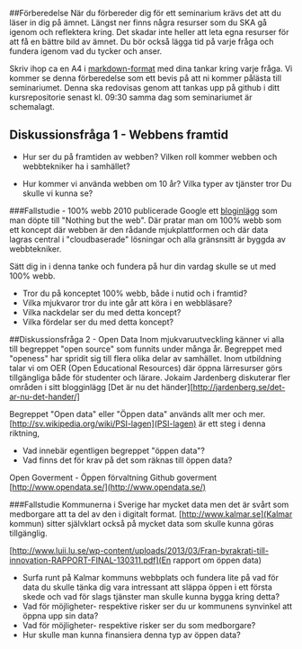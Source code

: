 ##Förberedelse
När du förbereder dig för ett seminarium krävs det att du läser in dig på ämnet. Längst ner finns några resurser som du SKA gå igenom och reflektera kring. Det skadar inte heller att leta egna resurser för att få en bättre bild av ämnet. Du bör också lägga tid på varje fråga och fundera igenom vad du tycker och anser. 

Skriv ihop ca en A4 i [markdown-format](https://github.com/adam-p/markdown-here/wiki/Markdown-Cheatsheet) med dina tankar kring varje fråga. Vi kommer se denna förberedelse som ett bevis på att ni kommer pålästa till seminariumet. Denna ska redovisas genom att tankas upp på github i ditt kursrepositorie senast kl. 09:30 samma dag som seminariumet är schemalagt.

## Diskussionsfråga 1 - Webbens framtid

* Hur ser du på framtiden av webben? Vilken roll kommer webben och webbtekniker ha i samhället? 

* Hur kommer vi använda webben om 10 år? Vilka typer av tjänster tror Du skulle vi kunna se? 


###Fallstudie - 100% webb
2010 publicerade Google ett [bloginlägg](http://googleenterprise.blogspot.se/2010/12/nothing-but-web.html) som man döpte till "Nothing but the web". Där pratar man om 100% webb som ett koncept där webben är den rådande mjukplattformen och där data lagras central i "cloudbaserade" lösningar och alla gränsnsitt är byggda av webbtekniker.

Sätt dig in i denna tanke och fundera på hur din vardag skulle se ut med 100% webb.

* Tror du på konceptet 100% webb, både i nutid och i framtid? 
* Vilka mjukvaror tror du inte går att köra i en webbläsare? 
* Vilka nackdelar ser du med detta koncept? 
* Vilka fördelar ser du med detta koncept?


##Diskussionsfråga 2 - Open Data
Inom mjukvaruutveckling känner vi alla till begreppet "open source" som funnits under många år. Begreppet med "openess" har spridit sig till flera olika delar av samhället. Inom utbildning talar vi om OER (Open Educational Resources) där öppna lärresurser görs tillgängliga både för studenter och lärare. Jokaim Jardenberg diskuterar fler områden i sitt blogginlägg
[Det är nu det händer][http://jardenberg.se/det-ar-nu-det-hander/]

Begreppet "Open data" eller "Öppen data" används allt mer och mer. [http://sv.wikipedia.org/wiki/PSI-lagen](PSI-lagen) är ett steg i denna riktning,

* Vad innebär egentligen begreppet "öppen data"?
* Vad finns det för krav på det som räknas till öppen data?


Open Goverment - Öppen förvaltning
Github goverment
[http://www.opendata.se/](http://www.opendata.se/)


###Fallstudie
Kommunerna i Sverige har mycket data men det är svårt som medborgare att ta del av den i digitalt format.
[http://www.kalmar.se](Kalmar kommun) sitter självklart också på mycket data som skulle kunna göras tillgänglig.

[http://www.luii.lu.se/wp-content/uploads/2013/03/Fran-byrakrati-till-innovation-RAPPORT-FINAL-130311.pdf](En rapport om öppen data)


* Surfa runt på Kalmar kommuns webbplats och fundera lite på vad för data du skulle tänka dig vara intressant att släppa öppen i ett första skede och 		vad för slags tjänster man skulle kunna bygga kring detta?
* Vad för möjligheter- respektive risker ser du ur kommunens synvinkel att öppna upp sin data?
* Vad för möjligheter- respektive risker ser du som medborgare?
* Hur skulle man kunna finansiera denna typ av öppen data?
